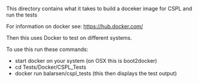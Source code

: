 This directory contains what it takes to build a doceker image for CSPL and run the tests

For information on docker see: https://hub.docker.com/

Then this uses Docker to test on different systems.

To use this run these commands:
- start docker on your system (on OSX this is boot2docker)
- cd Tests/Docker/CSPL_Tests
- docker run balarsen/cspl_tests   (this then displays the test output)

